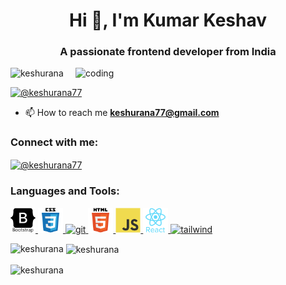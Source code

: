 <h1 align="center">Hi 👋, I'm Kumar Keshav</h1>
<h3 align="center">A passionate frontend developer from India</h3>
<img align="right" alt="coding" width="400" src="https://www.excelptp.com/wp-content/themes/excelptp-cms-new/assets/images/accomodation/rocket.gif"/>
<p align="left"> <img src="https://komarev.com/ghpvc/?username=keshurana&label=Profile%20views&color=0e75b6&style=flat" alt="keshurana" /> </p>

<p align="left"> <a href="https://twitter.com/@keshurana77" target="blank"><img src="https://img.shields.io/twitter/follow/@keshurana77?logo=twitter&style=for-the-badge" alt="@keshurana77" /></a> </p>

- 📫 How to reach me **keshurana77@gmail.com**

<h3 align="left">Connect with me:</h3>
<p align="left">
<a href="https://twitter.com/@keshurana77" target="blank"><img align="center" src="https://raw.githubusercontent.com/rahuldkjain/github-profile-readme-generator/master/src/images/icons/Social/twitter.svg" alt="@keshurana77" height="30" width="40" /></a>
</p>

<h3 align="left">Languages and Tools:</h3>
<p align="left"> <a href="https://getbootstrap.com" target="_blank" rel="noreferrer"> <img src="https://raw.githubusercontent.com/devicons/devicon/master/icons/bootstrap/bootstrap-plain-wordmark.svg" alt="bootstrap" width="40" height="40"/> </a> <a href="https://www.w3schools.com/css/" target="_blank" rel="noreferrer"> <img src="https://raw.githubusercontent.com/devicons/devicon/master/icons/css3/css3-original-wordmark.svg" alt="css3" width="40" height="40"/> </a> <a href="https://git-scm.com/" target="_blank" rel="noreferrer"> <img src="https://www.vectorlogo.zone/logos/git-scm/git-scm-icon.svg" alt="git" width="40" height="40"/> </a> <a href="https://www.w3.org/html/" target="_blank" rel="noreferrer"> <img src="https://raw.githubusercontent.com/devicons/devicon/master/icons/html5/html5-original-wordmark.svg" alt="html5" width="40" height="40"/> </a> <a href="https://developer.mozilla.org/en-US/docs/Web/JavaScript" target="_blank" rel="noreferrer"> <img src="https://raw.githubusercontent.com/devicons/devicon/master/icons/javascript/javascript-original.svg" alt="javascript" width="40" height="40"/> </a> <a href="https://reactjs.org/" target="_blank" rel="noreferrer"> <img src="https://raw.githubusercontent.com/devicons/devicon/master/icons/react/react-original-wordmark.svg" alt="react" width="40" height="40"/> </a> <a href="https://tailwindcss.com/" target="_blank" rel="noreferrer"> <img src="https://www.vectorlogo.zone/logos/tailwindcss/tailwindcss-icon.svg" alt="tailwind" width="40" height="40"/> </a> </p>

<p><img align="left" src="https://github-readme-stats.vercel.app/api/top-langs?username=keshurana&show_icons=true&locale=en&layout=compact" alt="keshurana" /></p>

<p>&nbsp;<img align="center" src="https://github-readme-stats.vercel.app/api?username=keshurana&show_icons=true&locale=en" alt="keshurana" /></p>

<p><img align="center" src="https://github-readme-streak-stats.herokuapp.com/?user=keshurana&" alt="keshurana" /></p>

